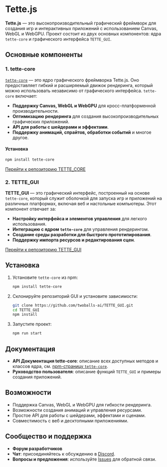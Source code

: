 # Tette.js

**Tette.js** — это высокопроизводительный графический фреймворк для создания игр и интерактивных приложений с использованием Canvas, WebGL и WebGPU. Проект состоит из двух основных компонентов: ядра `tette-core` и графического интерфейса `TETTE_GUI`.

## Основные компоненты

### 1. tette-core

[`tette-core`](https://www.npmjs.com/package/tette-core) — это ядро графического фреймворка Tette.js. Оно предоставляет гибкий и расширяемый движок рендеринга, который можно использовать независимо от графического интерфейса. `tette-core` включает:

- **Поддержку Canvas, WebGL и WebGPU** для кросс-платформенной производительности.
- **Оптимизацию рендеринга** для создания высокопроизводительных графических приложений.
- **API для работы с шейдерами и эффектами**.
- **Поддержку анимаций, спрайтов, обработки событий** и многое другое.

#### Установка

```bash
npm install tette-core
```

[Перейти к репозиторию TETTE_CORE](https://github.com/twoballs-ai/TETTE_CORE)

### 2. TETTE_GUI

**TETTE_GUI** — это графический интерфейс, построенный на основе `tette-core`, который служит оболочкой для запуска игр и приложений на различных платформах, включая веб и настольные компьютеры. Этот компонент отвечает за:

- **Настройку интерфейса и элементов управления** для легкого использования.
- **Интеграцию с ядром `tette-core`** для управления рендерингом.
- **Создание среды разработки для быстрого прототипирования**.
- **Поддержку импорта ресурсов и редактирования сцен**.

[Перейти к репозиторию TETTE_GUI](https://github.com/twoballs-ai/TETTE_GUI)

## Установка

1. Установите `tette-core` из npm:
   ```bash
   npm install tette-core
   ```

2. Склонируйте репозиторий GUI и установите зависимости:
   ```bash
   git clone https://github.com/twoballs-ai/TETTE_GUI.git
   cd TETTE_GUI
   npm install
   ```

3. Запустите проект:
   ```bash
   npm run start
   ```

## Документация

- **API Документация tette-core**: описание всех доступных методов и классов ядра, см. [npm-страницу `tette-core`](https://www.npmjs.com/package/tette-core).
- **Руководство пользователя**: описание функций `TETTE_GUI` и примеры создания приложений.

## Возможности

- Поддержка Canvas, WebGL и WebGPU для гибкости рендеринга.
- Возможности создания анимаций и управления ресурсами.
- Простое API для работы с шейдерами, эффектами и сценами.
- Совместимость с веб и десктопными приложениями.

## Сообщество и поддержка

- **Форум разработчиков**
- **Чат**: присоединяйтесь к обсуждению в [Discord](https://discord.gg/ваш-сервер).
- **Вопросы и предложения**: используйте [Issues](https://github.com/twoballs-ai/TETTE_CORE/issues) для обратной связи.
